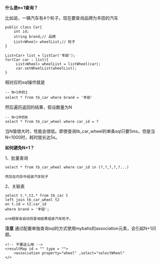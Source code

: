 **什么是n+1查询？**

比如说，一辆汽车有4个轮子。现在要查询品牌为丰田的汽车

```
public class Car{
    int id;
    string brand;// 品牌
    List<Wheel> wheelList;// 轮子
}

List<Car> list = listCar('丰田');
for(Car car : list){
     List<Wheel> wheelList = listWheel(car);
     car.setWheelList(wheelList); 
}
```


相对应的sql操作就是
```
-- N+1中的1
select * from tb_car where brand = '丰田'
```

然后遍历返回的结果，假设数量为N
```
-- N+1中的N
select * from tb_car_wheel where car_id = ?
```

当N值很大时，性能会很低。即使查询tb_car_wheel的单条sql只要5ms，但是当N=1000时，耗时就长达5s。

**如何避免N+1？**

1、批量查询

```
select * from tb_car_wheel where car_id in (?,?,?,?,?...)

然后在内存中组装汽车轮子
``` 


2、关联表


```
select t.*,t2.* from tb_car t 
left join tb_car_wheel t2
on t.id = t2.car_id
where brand = '丰田';

orm框架会自动将查询结果组装汽车轮子。

```


**注意**
通过配置单独查询sql的方式使用mybatis的association元素，会引起N+1问题。

```
<!-- 不要这么用 -->
<resultMap id = "" type = "">
    <association property="wheel" ,select="selectWheel"
</>


```
